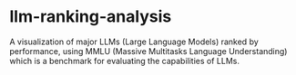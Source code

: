 # llm-ranking-analysis

A visualization of major LLMs (Large Language Models) ranked by performance, using MMLU (Massive Multitasks Language Understanding) which is a benchmark for evaluating the capabilities of LLMs.

